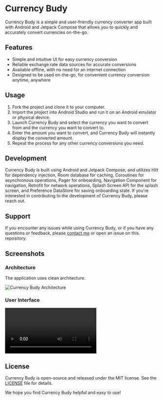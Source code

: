 # Currency Budy

Currency Budy is a simple and user-friendly currency converter app built with Android and Jetpack Compose that allows you to quickly and accurately convert currencies on-the-go.

## Features

- Simple and intuitive UI for easy currency conversion
- Reliable exchange rate data sources for accurate conversions
- Available offline, with no need for an internet connection
- Designed to be used on-the-go, for convenient currency conversion anytime, anywhere

## Usage

1. Fork the project and clone it to your computer.
2. Import the project into Android Studio and run it on an Android emulator or physical device.
3. Launch Currency Budy and select the currency you want to convert from and the currency you want to convert to.
4. Enter the amount you want to convert, and Currency Budy will instantly display the converted amount.
5. Repeat the process for any other currency conversions you need.

## Development

Currency Budy is built using Android and Jetpack Compose, and utilizes Hilt for dependency injection, Room database for caching, Coroutines for asynchronous operations, Pager for onboarding, Navigation Component for navigation, Retrofit for network operations, Splash Screen API for the splash screen, and Preference DataStore for saving onboarding state. If you're interested in contributing to the development of Currency Budy, please reach out.

## Support

If you encounter any issues while using Currency Budy, or if you have any questions or feedback, please [contact me](mailto:ericwathome007@gmail.com) or open an issue on this repository.

## Screenshots

### Architecture

The application uses clean architecture.

![Currency Budy Architecture](https://raw.githubusercontent.com/ericwafula/images/main/Screenshot%20from%202023-02-19%2009-21-29.png?token=GHSAT0AAAAAAB6ZTPLKCZKBMR7OZWV42WOQY7R5DGA)

### User Interface

![Currency Budy Architecture](https://user-images.githubusercontent.com/82439687/221413047-890cf534-28b1-4936-92c6-3920e4f84e57.mp4)

## License

Currency Budy is open-source and released under the MIT license. See the [LICENSE](license.txt) file for details.

We hope you find Currency Budy helpful and easy to use!
